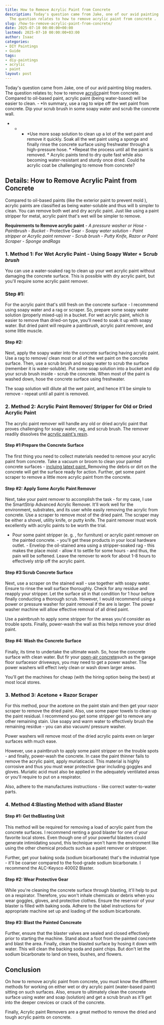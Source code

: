 ```yaml
---
title: How to Remove Acrylic Paint from Concrete
description: Today's question came from Jake, one of our avid painting blog readers.
  The question relates to how to remove acrylic paint from concrete .
slug: /how-to-remove-acrylic-paint-from-concrete/
date: 2025-07-10 00:00:00+00:00
lastmod: 2025-07-10 00:00:00+03:00
author: Isaac
categories:
- DIY Paintings
- Guide
tags:
- diy-paintings
- acrylic
- paint
layout: post
---
```

Today's question came from Jake, one of our avid painting blog readers. The question relates to; how to remove [acrylic](https://pestpolicy.com/how-to-remove-acrylic-paint-from-canvas/)paint from concrete. Compared to oil-based paint, acrylic paint (being water-based) will be easier to clean. - *In summary, use a rag to wipe off the wet paint from concrete. Dip your scrub brush in some soapy water and scrub the concrete wall.

* - - *Use more soap solution to clean up a lot of the wet paint and remove it quickly. Soak all the wet paint using a sponge and finally rinse the concrete surface using freshwater through a high-pressure hose. * *Repeat the process until all the paint is removed. * Acrylic paints tend to dry quite fast while also becoming water-resistant and sturdy once dried. Could he acrylic coat be challenging to remove from concrete?

##  Details: How to Remove Acrylic Paint from Concrete

Compared to oil-based paints (like the exterior paint to prevent mold ), acrylic paints are classified as being water-soluble and thus will b simpler to clean. You can remove both wet and dry acrylic paint. Just like using a paint stripper for metal, acrylic paint that's wet will be simpler to remove.

**Requirements to Remove acrylic paint** - *A pressure washer or Hose* - *Paintbrush* - *Bucket* - Protective Gear - *Soapy water solution* - *Paint stripper or Acrylic paint remover* - *Scrub brush* - *Putty Knife, Razor or Paint Scraper* - *Sponge andRags*

###  1. Method 1: For Wet Acrylic Paint - Using Soapy Water + Sc*rub brush*

You can use a water-soaked rag to clean up your wet acrylic paint without damaging the concrete surface. This is possible with dry acrylic paint, but you'll require some acrylic paint remover.

###  Step #1:

For the acrylic paint that's still fresh on the concrete surface - I recommend using soapy water and a rag or scraper. So, prepare some soapy water solution (properly mixed-up) in a bucket. For wet acrylic paint, which is easier to remove than dried-on type, you'll need to soak it up with soapy water. But dried paint will require a paintbrush, acrylic paint remover, and some little muscle.

####  Step #2:

Next, apply the soapy water into the concrete surfacing having acrylic paint. Use a rag to remove/ clean most or all of the wet paint on the concrete surface. Then, use a scrub brush and soapy water to scrub the surface (remember it is water-soluble). Put some soap solution into a bucket and dip your scrub brush inside - scrub the concrete. When most of the paint is washed down, hose the concrete surface using freshwater.

The soap solution will dilute all the wet paint, and hence it'll be simple to remove - repeat until all paint is removed.

###  2. Method 2: Acrylic Paint Remover/ Stripper for Old or Dried Acrylic Paint

The acrylic paint remover will handle any old or dried acrylic paint that proves challenging for soapy water, rag, and scrub brush. The remover readily dissolves the [acrylic paint's resin](https://www.sciencedirect.com/topics/chemistry/acrylic-resin).

####  Step #1:**Prepare the Concrete Surface**

The first thing you need to collect materials needed to remove your acrylic paint from concrete. Take a vacuum or broom to clean your painted concrete surfaces - [incluing latext paint. ](https://pestpolicy.com/how-to-remove-latex-paint-from-concrete/)Removing the debris or dirt on the concrete will get the surface ready for action. Further, get some paint scraper to remove a little more acrylic paint from the concrete.

####  Step #2: Apply Some Acrylic Paint Remover

Next, take your paint remover to accomplish the task - for my case, I use the SmartStrip Advanced Acrylic Remover. It'll work well for the environment, substrates, and its user while easily removing the acrylic from concrete. Use a scraper to remove most of the dried paint. The scraper may be either a shovel, utility knife, or putty knife. The paint remover must work excellently with acrylic paints to be worth the trial.

- Pour some paint stripper (e. g. , for furniture) or acrylic paint remover on the painted concrete. - you'll get these products in your local hardware outlet. - Envelop the oil-stained area using a stripper-soaked rag - this makes the place moist - allow it to settle for some hours - and thus, the pain will be softened. Leave the remover to work for about 1-8 hours to effectively strip off the acrylic paint.

####  Step #3:**Scrub Concrete Surface**

Next, use a scraper on the stained wall - use together with soapy water. Ensure to rinse the wall surface thoroughly. Check for any residue and reapply your stripper. Let the surface sit in that condition for 1 hour before finally conducting a thorough scrub. However, I would recommend using a power or pressure washer for paint removal if the are is larger. The power washer machine will allow effective removal of all dried paint.

Use a paintbrush to apply some stripper for the areas you'd consider as trouble spots. Finally, power-wash the wall as this helps remove your dried paint.

####  Step #4: Wash the Concrete Surface

Finally, its time to undertake the ultimate wash. So, hose the concrete surface with clean water. But fir your [open-air concrete](https://pestpolicy.com/how-to-remove-paint-from-concrete-without-chemicals/)such as the garage floor surfacesor driveways, you may need to get a power washer. The power washers will effect ively clean or wash down larger areas.

You'll get the machines for cheap (with the hiring option being the best) at most local stores.

###  3. Method 3: Acetone + Razor Scraper

For this method, pour the acetone on the paint stain and then get your razor scraper to remove the dried paint. Also, use some paper towels to clean up the paint residual. I recommend you get some stripper gel to remove any other remaining stain. Use soapy and warm water to effectively brush the remaining residue - you can also vacuum/ pressure washer.

Power washers will remove most of the dried acrylic paints even on larger surfaces with much ease.

However, use a paintbrush to apply some paint stripper on the trouble spots - and finally, power-wash the concrete. In case the paint thinner fails to remove the acrylic paint, apply muriaticacid. This material is highly corrosive and thus you must wear protective gear including goggles and gloves. Muriatic acid must also be applied in the adequately ventilated areas or you'll require to put on a respirator.

Also, adhere to the manufactures instructions - like correct water-to-water parts.

###  4. Method 4:**Blasting Method with a**Sand Blaster

####  Step #1: Get the**Blasting Unit**

This method will be required for removing a load of acrylic paint from the concrete surfaces. I recommend renting a good blaster for one of your favorite local stores. Even though one of your powerful blasters could generate intimidating sound, this technique won't harm the environment like using the other chemical products such as a paint remover or stripper.

Further, get your baking soda (sodium bicarbonate) that's the industrial type - it'll be coarser compared to the food-grade sodium bicarbonate. I recommend the ALC-Keysco 40002 Blaster.

####  Step #2: Wear Protective Gear

While you're cleaning the concrete surface through blasting, it'll help to put on a respirator. Therefore, you won't inhale chemicals or debris when you wear goggles, gloves, and protective clothes. Ensure the reservoir of your blaster is filled with baking soda. Adhere to the label instructions for appropriate machine set up and loading of the sodium bicarbonate.

####  Step #3: Blast the Painted Concreate

Further, ensure that the blaster valves are sealed and closed effectively prior to starting the machine. Stand about a foot from the painted concrete and blast the area. Finally, clean the blasted surface by hosing it down with water. This will clean the backing soda and paint chips. But don't let the sodium bicarbonate to land on trees, bushes, and flowers.

##  Conclusion

On how to remove acrylic paint from concrete, you must know the different methods for working on either wet or dry acrylic paint (water-based paint) sitting on such surfaces. Also, ensure to ultimately clean the concrete surface using water and soap (solution) and get a scrub brush as it'll get into the deeper crevices or crack of the concrete.

Finally, Acrylic paint Removers are a great method to remove the dried and tough acrylic paints on concrete.
